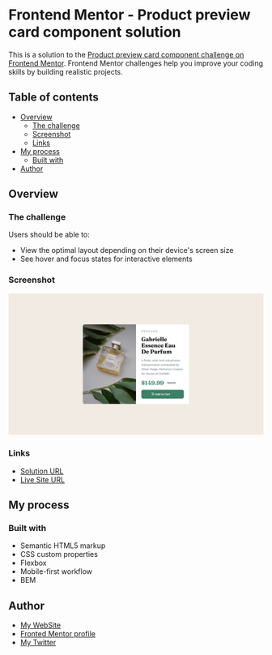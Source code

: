 # Frontend Mentor - Product preview card component solution

This is a solution to the [Product preview card component challenge on Frontend Mentor](https://www.frontendmentor.io/challenges/product-preview-card-component-GO7UmttRfa). Frontend Mentor challenges help you improve your coding skills by building realistic projects.

## Table of contents

- [Overview](#overview)
  - [The challenge](#the-challenge)
  - [Screenshot](#screenshot)
  - [Links](#links)
- [My process](#my-process)
  - [Built with](#built-with)
- [Author](#author)

## Overview

### The challenge

Users should be able to:

- View the optimal layout depending on their device's screen size
- See hover and focus states for interactive elements

### Screenshot

![](./images/screenshot.png)

### Links

- [Solution URL](https://github.com/crisleoc/product-card/)
- [Live Site URL](https://crisleoc.github.io/product-card/)

## My process

### Built with

- Semantic HTML5 markup
- CSS custom properties
- Flexbox
- Mobile-first workflow
- BEM

## Author

- [My WebSite](https://crisleoc.github.io)
- [Fronted Mentor profile](https://www.frontendmentor.io/profile/crisleoc)
- [My Twitter](https://www.twitter.com/crisleooc)